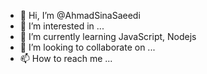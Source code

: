 - 👋 Hi, I’m @AhmadSinaSaeedi
- 👀 I’m interested in ...
- 🌱 I’m currently learning JavaScript, Nodejs
- 💞️ I’m looking to collaborate on ...
- 📫 How to reach me ...

<!---
AhmadSinaSaeedi/AhmadSinaSaeedi is a ✨ special ✨ repository because its `README.md` (this file) appears on your GitHub profile.
You can click the Preview link to take a look at your changes.
--->
